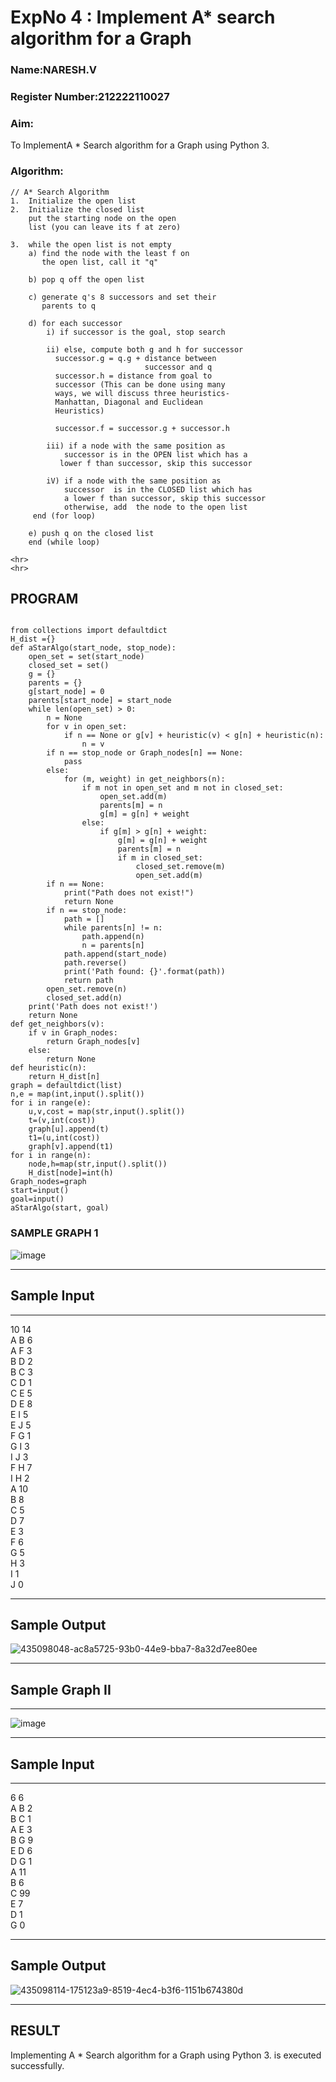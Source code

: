 <h1>ExpNo 4 : Implement A* search algorithm for a Graph</h1> 
<h3>Name:NARESH.V      </h3>
<h3>Register Number:212222110027      </h3>
<H3>Aim:</H3>
<p>To ImplementA * Search algorithm for a Graph using Python 3.</p>
<H3>Algorithm:</H3>

```
// A* Search Algorithm
1.  Initialize the open list
2.  Initialize the closed list
    put the starting node on the open 
    list (you can leave its f at zero)

3.  while the open list is not empty
    a) find the node with the least f on 
       the open list, call it "q"

    b) pop q off the open list
  
    c) generate q's 8 successors and set their 
       parents to q
   
    d) for each successor
        i) if successor is the goal, stop search
        
        ii) else, compute both g and h for successor
          successor.g = q.g + distance between 
                              successor and q
          successor.h = distance from goal to 
          successor (This can be done using many 
          ways, we will discuss three heuristics- 
          Manhattan, Diagonal and Euclidean 
          Heuristics)
          
          successor.f = successor.g + successor.h

        iii) if a node with the same position as 
            successor is in the OPEN list which has a 
           lower f than successor, skip this successor

        iV) if a node with the same position as 
            successor  is in the CLOSED list which has
            a lower f than successor, skip this successor
            otherwise, add  the node to the open list
     end (for loop)
  
    e) push q on the closed list
    end (while loop)

<hr>
<hr>
``` 

## PROGRAM

```

from collections import defaultdict
H_dist ={}
def aStarAlgo(start_node, stop_node):
    open_set = set(start_node)
    closed_set = set()
    g = {}  
    parents = {}   
    g[start_node] = 0
    parents[start_node] = start_node
    while len(open_set) > 0:
        n = None
        for v in open_set:
            if n == None or g[v] + heuristic(v) < g[n] + heuristic(n):
                n = v
        if n == stop_node or Graph_nodes[n] == None:
            pass
        else:
            for (m, weight) in get_neighbors(n):
                if m not in open_set and m not in closed_set:
                    open_set.add(m)
                    parents[m] = n
                    g[m] = g[n] + weight
                else:
                    if g[m] > g[n] + weight:
                        g[m] = g[n] + weight
                        parents[m] = n
                        if m in closed_set:
                            closed_set.remove(m)
                            open_set.add(m)
        if n == None:
            print("Path does not exist!")
            return None
        if n == stop_node:
            path = []
            while parents[n] != n:
                path.append(n)
                n = parents[n]
            path.append(start_node)
            path.reverse()
            print('Path found: {}'.format(path))
            return path
        open_set.remove(n)
        closed_set.add(n)
    print('Path does not exist!')
    return None
def get_neighbors(v):
    if v in Graph_nodes:
        return Graph_nodes[v]
    else:
        return None
def heuristic(n):
    return H_dist[n]
graph = defaultdict(list)
n,e = map(int,input().split())
for i in range(e):
    u,v,cost = map(str,input().split())
    t=(v,int(cost))
    graph[u].append(t)
    t1=(u,int(cost))
    graph[v].append(t1)
for i in range(n):
    node,h=map(str,input().split())
    H_dist[node]=int(h)
Graph_nodes=graph
start=input()
goal=input()
aStarAlgo(start, goal)
```
### SAMPLE GRAPH 1
![image](https://github.com/natsaravanan/19AI405FUNDAMENTALSOFARTIFICIALINTELLIGENCE/assets/87870499/b1377c3f-011a-4c0f-a843-516842ae056a)

<hr>
<h2>Sample Input</h2>
<hr>
10 14 <br>
A B 6 <br>
A F 3 <br>
B D 2 <br>
B C 3 <br>
C D 1 <br>
C E 5 <br>
D E 8 <br>
E I 5 <br>
E J 5 <br>
F G 1 <br>
G I 3 <br>
I J 3 <br>
F H 7 <br>
I H 2 <br>
A 10 <br>
B 8 <br>
C 5 <br>
D 7 <br>
E 3 <br>
F 6 <br>
G 5 <br>
H 3 <br>
I 1 <br>
J 0 <br>
<hr>
<h2>Sample Output</h2>

![435098048-ac8a5725-93b0-44e9-bba7-8a32d7ee80ee](https://github.com/user-attachments/assets/4be97686-f9d6-4da1-8d18-01b11702b8b2)

<hr>

## <h2>Sample Graph II</h2>
<hr>

![image](https://github.com/natsaravanan/19AI405FUNDAMENTALSOFARTIFICIALINTELLIGENCE/assets/87870499/acbb09cb-ed39-48e5-a59b-2f8d61b978a3)


<hr>
<h2>Sample Input</h2>
<hr>
6 6 <br>
A B 2 <br>
B C 1 <br>
A E 3 <br>
B G 9 <br>
E D 6 <br>
D G 1 <br>
A 11 <br>
B 6 <br>
C 99 <br>
E 7 <br>
D 1 <br>
G 0 <br>
<hr>

<h2>Sample Output</h2>

 ![435098114-175123a9-8519-4ec4-b3f6-1151b674380d](https://github.com/user-attachments/assets/b403e444-081c-40ae-8400-b1f2ff1c3b89)

<hr>

## RESULT 
Implementing A * Search algorithm for a Graph using Python 3. is executed successfully.

